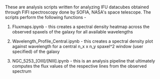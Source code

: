 These are analysis scripts written for analyzing IFU datacubes obtained through FIFI spectroscopy done by SOFIA, NASA's space telescope. The scripts perform the following functions -

1. Fluxmaps.ipynb - this creates a spectral density heatmap across the observed spaxels of the galaxy for all available wavelengths

2. Wavelength_Profile_Central.ipynb - this creates a spectral density plot against wavelength for a central n_x x n_y spaxel^2 window (user specified) of the galaxy

3. NGC_5253_[OIII]/[NIII].ipynb - this is an analysis pipeline that ultimately computes the flux values of the respective lines from the observed spectrum